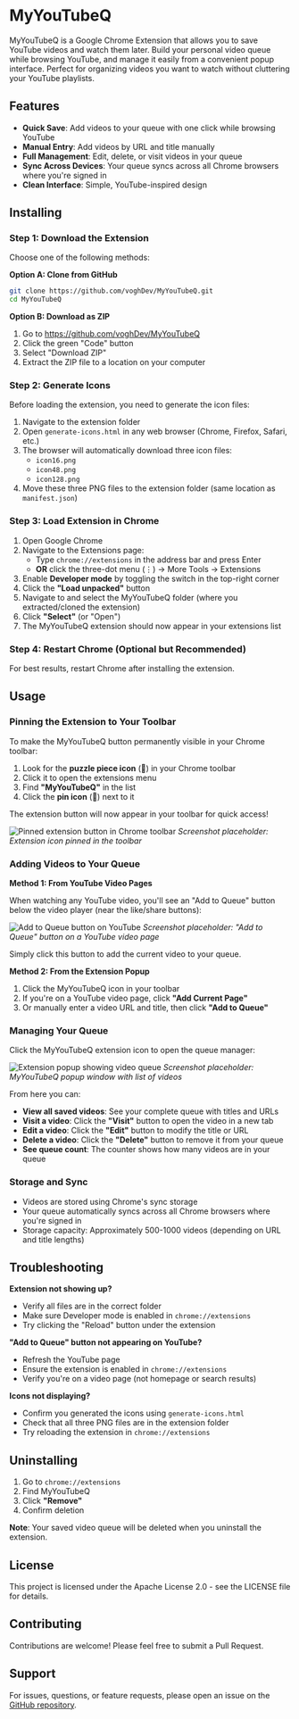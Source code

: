 # MyYouTubeQ

MyYouTubeQ is a Google Chrome Extension that allows you to save YouTube videos and watch them later. Build your personal video queue while browsing YouTube, and manage it easily from a convenient popup interface. Perfect for organizing videos you want to watch without cluttering your YouTube playlists.

## Features

- **Quick Save**: Add videos to your queue with one click while browsing YouTube
- **Manual Entry**: Add videos by URL and title manually
- **Full Management**: Edit, delete, or visit videos in your queue
- **Sync Across Devices**: Your queue syncs across all Chrome browsers where you're signed in
- **Clean Interface**: Simple, YouTube-inspired design

## Installing

### Step 1: Download the Extension

Choose one of the following methods:

**Option A: Clone from GitHub**
```bash
git clone https://github.com/voghDev/MyYouTubeQ.git
cd MyYouTubeQ
```

**Option B: Download as ZIP**
1. Go to https://github.com/voghDev/MyYouTubeQ
2. Click the green "Code" button
3. Select "Download ZIP"
4. Extract the ZIP file to a location on your computer

### Step 2: Generate Icons

Before loading the extension, you need to generate the icon files:

1. Navigate to the extension folder
2. Open `generate-icons.html` in any web browser (Chrome, Firefox, Safari, etc.)
3. The browser will automatically download three icon files:
   - `icon16.png`
   - `icon48.png`
   - `icon128.png`
4. Move these three PNG files to the extension folder (same location as `manifest.json`)

### Step 3: Load Extension in Chrome

1. Open Google Chrome
2. Navigate to the Extensions page:
   - Type `chrome://extensions` in the address bar and press Enter
   - **OR** click the three-dot menu (⋮) → More Tools → Extensions
3. Enable **Developer mode** by toggling the switch in the top-right corner
4. Click the **"Load unpacked"** button
5. Navigate to and select the MyYouTubeQ folder (where you extracted/cloned the extension)
6. Click **"Select"** (or "Open")
7. The MyYouTubeQ extension should now appear in your extensions list

### Step 4: Restart Chrome (Optional but Recommended)

For best results, restart Chrome after installing the extension.

## Usage

### Pinning the Extension to Your Toolbar

To make the MyYouTubeQ button permanently visible in your Chrome toolbar:

1. Look for the **puzzle piece icon** (🧩) in your Chrome toolbar
2. Click it to open the extensions menu
3. Find **"MyYouTubeQ"** in the list
4. Click the **pin icon** (📌) next to it

The extension button will now appear in your toolbar for quick access!

![Pinned extension button in Chrome toolbar]()
*Screenshot placeholder: Extension icon pinned in the toolbar*

### Adding Videos to Your Queue

**Method 1: From YouTube Video Pages**

When watching any YouTube video, you'll see an "Add to Queue" button below the video player (near the like/share buttons):

![Add to Queue button on YouTube]()
*Screenshot placeholder: "Add to Queue" button on a YouTube video page*

Simply click this button to add the current video to your queue.

**Method 2: From the Extension Popup**

1. Click the MyYouTubeQ icon in your toolbar
2. If you're on a YouTube video page, click **"Add Current Page"**
3. Or manually enter a video URL and title, then click **"Add to Queue"**

### Managing Your Queue

Click the MyYouTubeQ extension icon to open the queue manager:

![Extension popup showing video queue]()
*Screenshot placeholder: MyYouTubeQ popup window with list of videos*

From here you can:

- **View all saved videos**: See your complete queue with titles and URLs
- **Visit a video**: Click the **"Visit"** button to open the video in a new tab
- **Edit a video**: Click the **"Edit"** button to modify the title or URL
- **Delete a video**: Click the **"Delete"** button to remove it from your queue
- **See queue count**: The counter shows how many videos are in your queue

### Storage and Sync

- Videos are stored using Chrome's sync storage
- Your queue automatically syncs across all Chrome browsers where you're signed in
- Storage capacity: Approximately 500-1000 videos (depending on URL and title lengths)

## Troubleshooting

**Extension not showing up?**
- Verify all files are in the correct folder
- Make sure Developer mode is enabled in `chrome://extensions`
- Try clicking the "Reload" button under the extension

**"Add to Queue" button not appearing on YouTube?**
- Refresh the YouTube page
- Ensure the extension is enabled in `chrome://extensions`
- Verify you're on a video page (not homepage or search results)

**Icons not displaying?**
- Confirm you generated the icons using `generate-icons.html`
- Check that all three PNG files are in the extension folder
- Try reloading the extension in `chrome://extensions`

## Uninstalling

1. Go to `chrome://extensions`
2. Find MyYouTubeQ
3. Click **"Remove"**
4. Confirm deletion

**Note**: Your saved video queue will be deleted when you uninstall the extension.

## License

This project is licensed under the Apache License 2.0 - see the LICENSE file for details.

## Contributing

Contributions are welcome! Please feel free to submit a Pull Request.

## Support

For issues, questions, or feature requests, please open an issue on the [GitHub repository](https://github.com/voghDev/MyYouTubeQ/issues).
